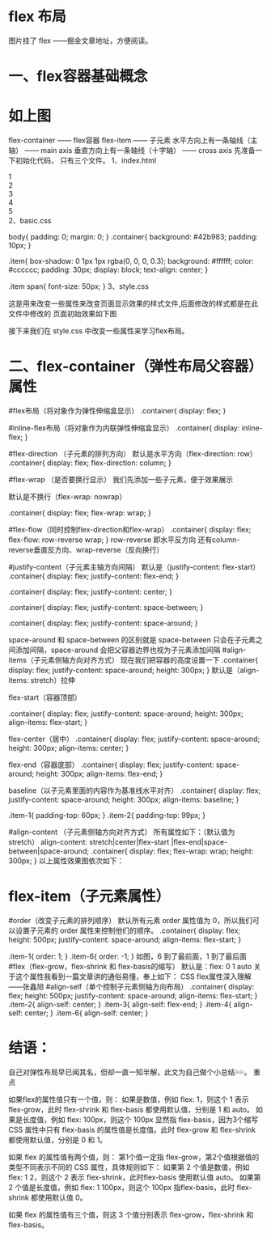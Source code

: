 # flex 布局
图片挂了 flex ——掘金文章地址，方便阅读。
# 一、flex容器基础概念


# 如上图
flex-container —— flex容器
flex-item —— 子元素
水平方向上有一条轴线（主轴） —— main axis
垂直方向上有一条轴线（十字轴） —— cross axis
先准备一下初始化代码， 只有三个文件。
1、index.html

<!DOCTYPE html>
<html lang="en">
<head>
  <meta charset="UTF-8">
  <meta name="viewport" content="width=device-width, initial-scale=1.0">
  <link rel="stylesheet" href="basic.css">
  <link rel="stylesheet" href="style.css">
  <title>flex</title>
</head>
<body>
  <div class="container">
    <div class="item item-1"><span> 1 </span></div>
    <div class="item item-2"><span> 2 </span></div>
    <div class="item item-3"><span> 3 </span></div>
    <div class="item item-4"><span> 4 </span></div>
    <div class="item item-5"><span> 5 </span></div>
  </div>
</body>
</html>
2、basic.css

body{
  padding: 0;
  margin: 0;
}
.container{
  background: #42b983;
  padding: 10px;
}

.item{
  box-shadow: 0 1px 1px rgba(0, 0, 0, 0.3);
  background: #ffffff;
  color: #cccccc;
  padding: 30px;
  display: block;
  text-align: center;
}

.item span{
  font-size: 50px;
}
3、style.css

这是用来改变一些属性来改变页面显示效果的样式文件,后面修改的样式都是在此文件中修改的
页面初始效果如下图


接下来我们在 style.css 中改变一些属性来学习flex布局。
# 二、flex-container（弹性布局父容器）属性
#flex布局（将对象作为弹性伸缩盒显示）
.container{
  display: flex;
}


#inline-flex布局（将对象作为内联弹性伸缩盒显示）
.container{
  display: inline-flex;
}


#flex-direction （子元素的排列方向）
默认是水平方向（flex-direction: row）
.container{
  display: flex;
  flex-direction: column;
}


#flex-wrap （是否要换行显示）
我们先添加一些子元素，便于效果展示

默认是不换行（flex-wrap: nowrap）


.container{
  display: flex;
  flex-wrap: wrap;
}


#flex-flow（同时控制flex-direction和flex-wrap）
.container{
  display: flex;
  flex-flow: row-reverse wrap;
}
row-reverse 即水平反方向 还有column-reverse垂直反方向、wrap-reverse（反向换行）


#justify-content（子元素主轴方向间隔）
默认是（justify-content: flex-start）
.container{
  display: flex;
  justify-content: flex-end;
}


.container{
  display: flex;
  justify-content: center;
}


.container{
  display: flex;
  justify-content: space-between;
}


.container{
  display: flex;
  justify-content: space-around;
}


space-around 和 space-between 的区别就是 space-between 只会在子元素之间添加间隔，space-around 会把父容器边界也视为子元素添加间隔
#align-items（子元素侧轴方向对齐方式）
现在我们把容器的高度设置一下
.container{
  display: flex;
  justify-content: space-around;
  height: 300px;
}
默认是（align-items: stretch）拉伸 

flex-start（容器顶部）

.container{
  display: flex;
  justify-content: space-around;
  height: 300px;
  align-items: flex-start;
}


flex-center（居中）
.container{
  display: flex;
  justify-content: space-around;
  height: 300px;
  align-items: center;
}


flex-end（容器底部）
.container{
  display: flex;
  justify-content: space-around;
  height: 300px;
  align-items: flex-end;
}


baseline（以子元素里面的内容作为基准线水平对齐）
.container{
  display: flex;
  justify-content: space-around;
  height: 300px;
  align-items: baseline;
}

.item-1{
  padding-top: 60px;
}
.item-2{
  padding-top: 99px;
}



#align-content （子元素侧轴方向对齐方式）
所有属性如下：（默认值为 stretch）
align-content: stretch|center|flex-start
|flex-end|space-between|space-around;
.container{
  display: flex;
  flex-wrap: wrap;
  height: 300px;
}
以上属性效果图依次如下：












# flex-item（子元素属性）
#order（改变子元素的排列顺序）
默认所有元素 order 属性值为 0，所以我们可以设置子元素的 order 属性来控制他们的顺序。
.container{
  display: flex;
  height: 500px;
  justify-content: space-around;
  align-items: flex-start;
}

.item-1{
  order: 1;
}
.item-6{
  order: -1;
}
如图，6 到了最前面，1 到了最后面 
#flex（flex-grow，flex-shrink 和 flex-basis的缩写）
默认是：flex: 0 1 auto
关于这个属性我看到一篇文章讲的通俗易懂，奉上如下：
CSS flex属性深入理解——张鑫旭
#align-self（单个控制子元素侧轴方向布局）
.container{
  display: flex;
  height: 500px;
  justify-content: space-around;
  align-items: flex-start;
}
.item-2{
  align-self: center;
}
.item-3{
  align-self: flex-end;
}
.item-4{
  align-self: center;
}
.item-6{
  align-self: center;
}


# 结语：
自己对弹性布局早已闻其名，但却一直一知半解，此文为自己做个小总结💦💦。
重点

如果flex的属性值只有一个值，则：
如果是数值，例如 flex: 1，则这个 1 表示 flex-grow，此时 flex-shrink 和 flex-basis 都使用默认值，分别是 1 和 auto。 如果是长度值，例如 flex: 100px，则这个 100px 显然指 flex-basis，因为3个缩写 CSS 属性中只有 flex-basis 的属性值是长度值。此时 flex-grow 和 flex-shrink 都使用默认值，分别是 0 和 1。

如果 flex 的属性值有两个值，则：
第1个值一定指 flex-grow，第2个值根据值的类型不同表示不同的 CSS 属性，具体规则如下： 如果第 2 个值是数值，例如 flex: 1 2，则这个 2 表示 flex-shrink，此时flex-basis 使用默认值 auto。 如果第 2 个值是长度值，例如 flex: 1 100px，则这个 100px 指flex-basis，此时 flex-shrink 都使用默认值 0。

如果 flex 的属性值有三个值，则这 3 个值分别表示 flex-grow，flex-shrink 和 flex-basis。